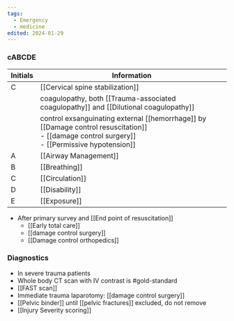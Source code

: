 ```yaml
---
tags:
  - Emergency
  - medicine
edited: 2024-01-29
---
```

### cABCDE

| Initials | Information                                                                                                                                        |
| -------- | -------------------------------------------------------------------------------------------------------------------------------------------------- |
| C        | [[Cervical spine stabilization]]                                                                                                                   |
|          | coagulopathy, both [[Trauma-associated coagulopathy]] and [[Dilutional coagulopathy]]                                                              |
|          | control exsanguinating external [[hemorrhage]] by [[Damage control resuscitation]]<br>- [[damage control surgery]]<br>- [[Permissive hypotension]] |
| A        | [[Airway Management]]                                                                                                                              |
| B        | [[Breathing]]                                                                                                                                      |
| C        | [[Circulation]]                                                                                                                                    |
| D        | [[Disability]]                                                                                                                                     |
| E        | [[Exposure]]                                                                                                                                       |

- After primary survey and [[End point of resuscitation]] 
	- [[Early total care]] 
	- [[damage control surgery]] 
	- [[Damage control orthopedics]] 

### Diagnostics
- In severe trauma patients
- Whole body CT scan with IV contrast is #gold-standard 
- [[FAST scan]] 
- Immediate trauma laparotomy: [[damage control surgery]] 
- [[Pelvic binder]] until [[pelvic fractures]] excluded, do not remove 
- [[Injury Severity scoring]]